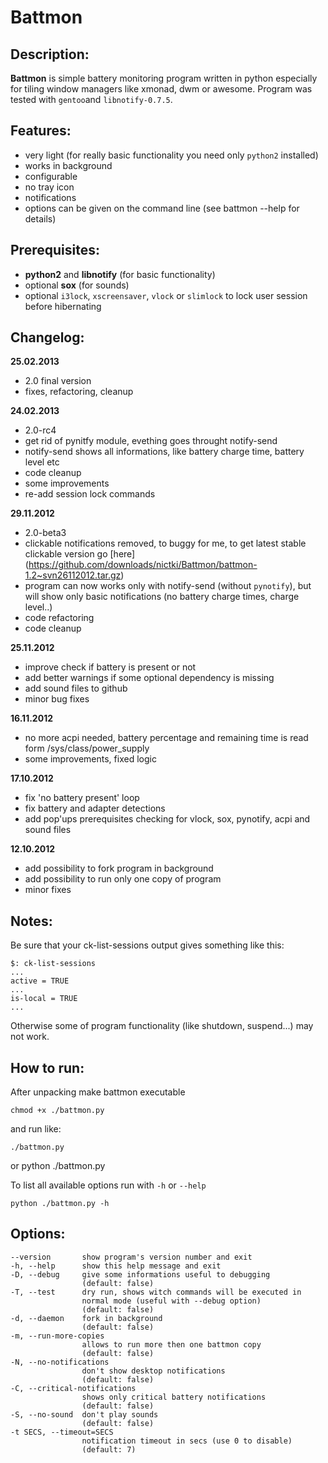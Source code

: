 # Battmon

## Description:
**Battmon** is simple battery monitoring program written in python especially for tiling window managers like xmonad, dwm or awesome.
Program was tested with `gentoo`and `libnotify-0.7.5`.

## Features:
* very light (for really basic functionality you need only `python2` installed)
* works in background
* configurable
* no tray icon
* notifications
* options can be given on the command line (see battmon --help for details)

## Prerequisites:
* **python2** and **libnotify** (for basic functionality)
* optional **sox** (for sounds)
* optional `i3lock`, `xscreensaver`, `vlock` or `slimlock` to lock user session before hibernating

## Changelog:
**25.02.2013**
* 2.0 final version
* fixes, refactoring, cleanup

**24.02.2013**
* 2.0-rc4
* get rid of pynitfy module, evething goes throught notify-send
* notify-send shows all informations, like battery charge time, battery level etc
* code cleanup
* some improvements
* re-add session lock commands

**29.11.2012**
* 2.0-beta3
* clickable notifications removed, to buggy for me, to get latest stable clickable version go [here] (https://github.com/downloads/nictki/Battmon/battmon-1.2~svn26112012.tar.gz)
* program can now works only with notify-send (without `pynotify`), but will show only basic notifications (no battery charge times, charge level..)
* code refactoring
* code cleanup

**25.11.2012**
* improve check if battery is present or not
* add better warnings if some optional dependency is missing
* add sound files to github
* minor bug fixes

**16.11.2012**
* no more acpi needed, battery percentage and remaining time is read form /sys/class/power_supply
* some improvements, fixed logic

**17.10.2012**
* fix 'no battery present' loop
* fix battery and adapter detections
* add pop'ups prerequisites checking for vlock, sox, pynotify, acpi and sound files
  
**12.10.2012**
* add possibility to fork program in background
* add possibility to run only one copy of program
* minor fixes

## Notes:
Be sure that your ck-list-sessions output gives something like this:
 
	$: ck-list-sessions
   	...
   	active = TRUE
   	...
   	is-local = TRUE
   	...
   	
Otherwise some of program functionality (like shutdown, suspend...) may not work.

## How to run:
After unpacking make battmon executable
	
	chmod +x ./battmon.py

and run like:

	./battmon.py 

or
	python ./battmon.py

To list all available options run with `-h` or `--help`
	
	python ./battmon.py -h

## Options:

	--version       show program's version number and exit
  	-h, --help      show this help message and exit
  	-D, --debug     give some informations useful to debugging 
  					(default: false)
  	-T, --test		dry run, shows witch commands will be executed in
                    normal mode (useful with --debug option) 
                    (default: false)
  	-d, --daemon	fork in background
  					(default: false)
	-m, --run-more-copies 
					allows to run more then one battmon copy
                    (default: false)
  	-N, --no-notifications	
  					don't show desktop notifications 
  					(default: false)
	-C, --critical-notifications
					shows only critical battery notifications 
					(default: false)
	-S, --no-sound	don't play sounds 
  					(default: false)
  	-t SECS, --timeout=SECS	
  					notification timeout in secs (use 0 to disable)
                    (default: 7)
	